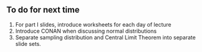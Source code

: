 ## To do for next time

1. For part I slides, introduce worksheets for each day of lecture
2. Introduce CONAN when discussing normal distributions
3. Separate sampling distribution and Central Limit Theorem into separate slide sets.